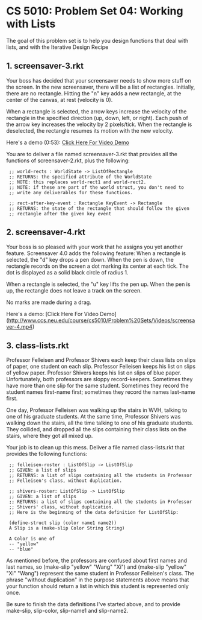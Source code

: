 # CS 5010: Problem Set 04: Working with Lists

The goal of this problem set is to help you design functions that deal with lists, and with the Iterative Design Recipe

## 1. screensaver-3.rkt 
Your boss has decided that your screensaver needs to show more stuff on the screen. In the new screensaver, there will be a list of rectangles.
Initially, there are no rectangle. Hitting the "n" key adds a new rectangle, at the center of the canvas, at rest (velocity is 0).

When a rectangle is selected, the arrow keys increase the velocity of the rectangle in the specified direction (up, down, left, or right). Each push of the arrow key increases the velocity by 2 pixels/tick. When the rectangle is deselected, the rectangle resumes its motion with the new velocity.

Here's a demo (0:53): [Click Here For Video Demo](http://www.ccs.neu.edu/course/cs5010/Problem%20Sets/Videos/screensaver-3-take-3.mp4)  

You are to deliver a file named screensaver-3.rkt that provides all the functions of screensaver-2.rkt, plus the following:

     ;; world-rects : WorldState -> ListOfRectangle  
     ;; RETURNS: the specified attribute of the WorldState  
     ;; NOTE: this replaces world-rect1 and world-rect2.  
     ;; NOTE: if these are part of the world struct, you don't need to  
     ;; write any deliverables for these functions.  

     ;; rect-after-key-event : Rectangle KeyEvent -> Rectangle  
     ;; RETURNS: the state of the rectangle that should follow the given  
     ;; rectangle after the given key event  

## 2. screensaver-4.rkt 
Your boss is so pleased with your work that he assigns you yet another feature. Screensaver 4.0 adds the following feature:
When a rectangle is selected, the "d" key drops a pen down. When the pen is down, the rectangle records on the screen a dot marking its center at each tick. The dot is displayed as a solid black circle of radius 1.

When a rectangle is selected, the "u" key lifts the pen up. When the pen is up, the rectangle does not leave a track on the screen.

No marks are made during a drag.

Here's a demo: [Click Here For Video Demo] (http://www.ccs.neu.edu/course/cs5010/Problem%20Sets/Videos/screensaver-4.mp4)


## 3. class-lists.rkt

Professor Felleisen and Professor Shivers each keep their class lists on slips of paper, one student on each slip. Professor Felleisen keeps his list on slips of yellow paper. Professor Shivers keeps his list on slips of blue paper.
Unfortunately, both professors are sloppy record-keepers. Sometimes they have more than one slip for the same student. Sometimes they record the student names first-name first; sometimes they record the names last-name first.

One day, Professor Felleisen was walking up the stairs in WVH, talking to one of his graduate students. At the same time, Professor Shivers was walking down the stairs, all the time talking to one of his graduate students. They collided, and dropped all the slips containing their class lists on the stairs, where they got all mixed up.

Your job is to clean up this mess. Deliver a file named class-lists.rkt that provides the following functions:

     ;; felleisen-roster : ListOfSlip -> ListOfSlip  
     ;; GIVEN: a list of slips  
     ;; RETURNS: a list of slips containing all the students in Professor  
     ;; Felleisen's class, without duplication.  

     ;; shivers-roster: ListOfSlip -> ListOfSlip  
     ;; GIVEN: a list of slips  
     ;; RETURNS: a list of slips containing all the students in Professor  
     ;; Shivers' class, without duplication.  
     ;; Here is the beginning of the data definition for ListOfSlip:  

     (define-struct slip (color name1 name2))  
     A Slip is a (make-slip Color String String)  

     A Color is one of  
     -- "yellow"  
     -- "blue"  
As mentioned before, the professors are confused about first names and last names, so (make-slip "yellow" "Wang" "Xi") and (make-slip "yellow" "Xi" "Wang") represent the same student in Professor Felleisen's class. The phrase "without duplication" in the purpose statements above means that your function should return a list in which this student is represented only once.

Be sure to finish the data definitions I've started above, and to provide make-slip, slip-color, slip-name1 and slip-name2.